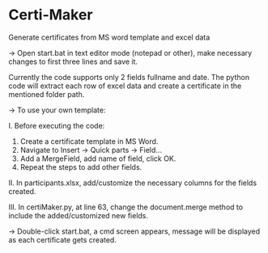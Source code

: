 # Certi-Maker

Generate certificates from MS word template and excel data

-> Open start.bat in text editor mode (notepad or other), make necessary changes to first three lines and save it.

Currently the code supports only 2 fields fullname and date. The python code will extract each row of excel data and create a certificate in the mentioned folder path.

-> To use your own template: 

I. Before executing the code:
 
1. Create a certificate template in MS Word.
2. Navigate to Insert -> Quick parts -> Field...
3. Add a MergeField, add name of field, click OK.
4. Repeat the steps to add other fields.

II. In participants.xlsx, add/customize the necessary columns for the fields created.

III. In certiMaker.py, at line 63, change the document.merge method to include the added/customized new fields.

-> Double-click start.bat, a cmd screen appears, message will be displayed as each certificate gets created.